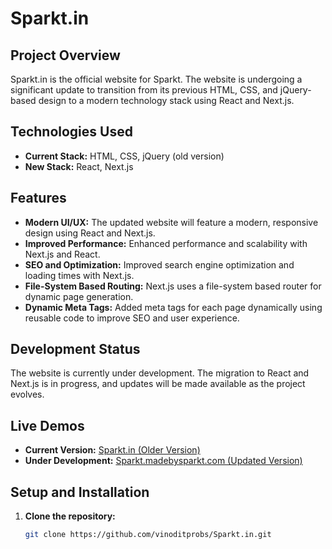 # Sparkt.in

## Project Overview

Sparkt.in is the official website for Sparkt. The website is undergoing a significant update to transition from its previous HTML, CSS, and jQuery-based design to a modern technology stack using React and Next.js.

## Technologies Used

- **Current Stack:** HTML, CSS, jQuery (old version)
- **New Stack:** React, Next.js

## Features

- **Modern UI/UX:** The updated website will feature a modern, responsive design using React and Next.js.
- **Improved Performance:** Enhanced performance and scalability with Next.js and React.
- **SEO and Optimization:** Improved search engine optimization and loading times with Next.js.
- **File-System Based Routing:** Next.js uses a file-system based router for dynamic page generation.
- **Dynamic Meta Tags:** Added meta tags for each page dynamically using reusable code to improve SEO and user experience.

## Development Status

The website is currently under development. The migration to React and Next.js is in progress, and updates will be made available as the project evolves.

## Live Demos

- **Current Version:** [Sparkt.in (Older Version)](http://sparkt.in)
- **Under Development:** [Sparkt.madebysparkt.com (Updated Version)](http://sparkt.madebysparkt.com)

## Setup and Installation

1. **Clone the repository:**
   ```bash
   git clone https://github.com/vinoditprobs/Sparkt.in.git
